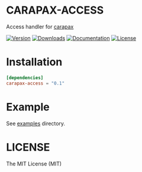 # CARAPAX-ACCESS

Access handler for [carapax](../carapax)

[![Version](https://img.shields.io/crates/v/carapax-access.svg?style=flat-square)](https://crates.io/crates/carapax-access)
[![Downloads](https://img.shields.io/crates/d/carapax-access.svg?style=flat-square)](https://crates.io/crates/carapax-access)
[![Documentation](https://img.shields.io/badge/docs-API-brightgreen.svg?style=flat-square)](https://docs.rs/carapax-access)
[![License](https://img.shields.io/crates/l/carapax-access.svg?style=flat-square)](LICENSE)

# Installation

```toml
[dependencies]
carapax-access = "0.1"
```

# Example

See [examples](examples) directory.

# LICENSE

The MIT License (MIT)
